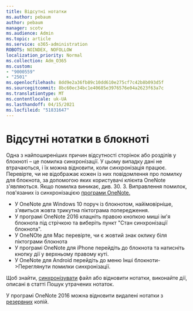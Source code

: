 ```yaml
---
title: Відсутні нотатки
ms.author: pebaum
author: pebaum
manager: scotv
ms.audience: Admin
ms.topic: article
ms.service: o365-administration
ROBOTS: NOINDEX, NOFOLLOW
localization_priority: Normal
ms.collection: Adm_O365
ms.custom:
- "9000559"
- "2501"
ms.openlocfilehash: 8dd9e2a36fb89c10dd610e275cf7c42b8b093d5f
ms.sourcegitcommit: 8bc60ec34bc1e40685e3976576e04a2623f63a7c
ms.translationtype: MT
ms.contentlocale: uk-UA
ms.lasthandoff: 04/15/2021
ms.locfileid: "51831647"
---
```

# <a name="missing-notes-in-notebook"></a>Відсутні нотатки в блокноті

Одна з найпоширеніших причин відсутності сторінок або розділів у блокноті – це помилка синхронізації. У цьому випадку дані не втрачаються, і їх можна відновити, коли синхронізація працює. Перевірте, чи не відображає кожен із них повідомлення про помилку для блокнота, за допомогою яких користувачі клієнта OneNote з'являються. Якщо помилка виникає, див. 30. 3. Виправлення помилок, пов'язаних із синхронізацією [програми OneNote.](https://support.office.com/article/299495ef-66d1-448f-90c1-b785a6968d45)

- У OneNote для Windows 10 поруч із блокнотом, найімовірніше, з'явиться жовта трикутна піктограма попередження.
- У програмі OneNote 2016 клацніть правою кнопкою миші ім'я блокнота під стрічкою та виберіть пункт "Стан синхронізації блокнота".
- У OneNOte для Mac перевірте, чи є жовтий знак оклику біля піктограми блокнота
- У програмі OneNote для iPhone перейдіть до блокнота та натисніть кнопку дії у верхньому правому куті.
- У OneNote для Android перейдіть до меню Інші блокноти->Переглянути помилки синхронізації.

Щоб знайти, [синхронізувати](https://support.office.com/article/32cb2bd7-afe7-44d2-a711-398a88421287) файл або відновити нотатки, виконайте дії, описані в статті Пошук утрачених нотаток.

У програмі OneNote 2016 можна відновити видалені нотатки з [резервних](https://support.office.com/article/32ed1036-74fd-4c21-bc28-033a486e6b14) копій.